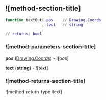 ## ![method-section-title]


```lua
function textOut( pos    // Drawing.Coords
                , text   // string
                )
// returns: bool
```


### ![method-parameters-section-title]

**pos** ([Drawing.Coords](../../Drawing/Coords.md)) - ![pos]

**text** (**string**) - ![text]

### ![method-returns-section-title]

![method-return-type-text]

